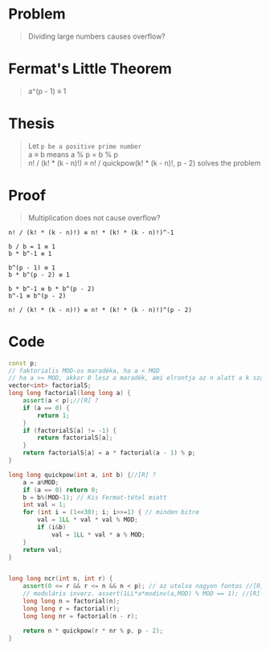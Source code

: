 # Problem
> Dividing large numbers causes overflow?  
# Fermat's Little Theorem
> a^(p - 1) ≡ 1

# Thesis
> Let `p be a positive prime number`  
> a ≡ b means a % p = b % p  
> n! / (k! * (k - n)!) ≡ n! / quickpow(k! * (k - n)!, p - 2) solves the problem  

# Proof
> Multiplication does not cause overflow?
```
n! / (k! * (k - n)!) ≡ n! * (k! * (k - n)!)^-1

b / b = 1 ≡ 1
b * b^-1 ≡ 1

b^(p - 1) ≡ 1
b * b^(p - 2) ≡ 1

b * b^-1 ≡ b * b^(p - 2)
b^-1 ≡ b^(p - 2)

n! / (k! * (k - n)!) ≡ n! * (k! * (k - n)!)^(p - 2)
```

# Code
```c++
const p;
// faktorialis MOD-os maradéka, ha a < MOD
// ha a >= MOD, akkor 0 lesz a maradék, ami elrontja az n alatt a k számítását
vector<int> factorialS;
long long factorial(long long a) {
    assert(a < p);//[R] ?
    if (a == 0) {
		return 1;
	}
	if (factorialS[a] != -1) {
		return factorialS[a];
	}
    return factorialS[a] = a * factorial(a - 1) % p;
}

long long quickpow(int a, int b) {//[R] ?
    a = a%MOD;
    if (a == 0) return 0;
    b = b%(MOD-1); // Kis Fermat-tétel miatt
    int val = 1;
    for (int i = (1<<30); i; i>>=1) { // minden bitre
        val = 1LL * val * val % MOD;
        if (i&b)
            val = 1LL * val * a % MOD;
    }
    return val;
}


long long ncr(int n, int r) {
    assert(0 <= r && r <= n && n < p); // az utolso nagyon fontos //[R] ?
	// moduláris inverz. assert(1LL*a*modinv(a,MOD) % MOD == 1); //[R] ?
    long long n = factorial(n);
    long long r = factorial(r);
    long long nr = factorial(n - r);

    return n * quickpow(r * nr % p, p - 2);
}
```
